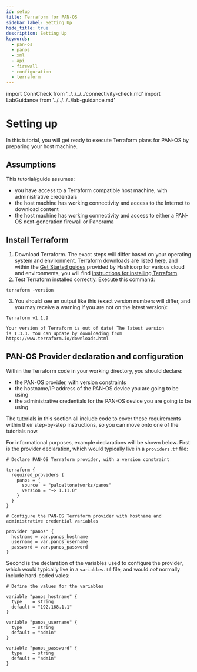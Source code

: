 ```yaml
---
id: setup
title: Terraform for PAN-OS
sidebar_label: Setting Up
hide_title: true
description: Setting Up
keywords:
  - pan-os
  - panos
  - xml
  - api
  - firewall
  - configuration
  - terraform
---
```


import ConnCheck from '../../../../connectivity-check.md'
import LabGuidance from '../../../../lab-guidance.md'

# Setting up

In this tutorial, you will get ready to execute Terraform plans for PAN-OS by preparing your host machine.

## Assumptions

This tutorial/guide assumes:
- you have access to a Terraform compatible host machine, with administrative credentials
- the host machine has working connectivity and access to the Internet to download content
- the host machine has working connectivity and access to either a PAN-OS next-generation firewall or Panorama

<LabGuidance components={props.components} />

## Install Terraform

1. Download Terraform. The exact steps will differ based on your operating system and environment. Terraform downloads are listed [here](https://developer.hashicorp.com/terraform/downloads), and within the [Get Started guides](https://developer.hashicorp.com/terraform/tutorials) provided by Hashicorp for various cloud and environments, you will find [instructions for installing Terraform](https://developer.hashicorp.com/terraform/tutorials/docker-get-started/install-cli#install-terraform).
2. Test Terraform installed correctly. Execute this command:
```
terraform -version
```
3. You should see an output like this (exact version numbers will differ, and you may receive a warning if you are not on the latest version):
```
Terraform v1.1.9

Your version of Terraform is out of date! The latest version
is 1.3.3. You can update by downloading from https://www.terraform.io/downloads.html
```

<ConnCheck components={props.components} />

## PAN-OS Provider declaration and configuration

Within the Terraform code in your working directory, you should declare:
- the PAN-OS provider, with version constraints
- the hostname/IP address of the PAN-OS device you are going to be using
- the administrative credentials for the PAN-OS device you are going to be using

The tutorials in this section all include code to cover these requirements within their step-by-step instructions, so you can move onto one of the tutorials now.

For informational purposes, example declarations will be shown below. First is the provider declaration, which would typically live in a `providers.tf` file:

```hcl
# Declare PAN-OS Terraform provider, with a version constraint

terraform {
  required_providers {
    panos = {
      source  = "paloaltonetworks/panos"
      version = "~> 1.11.0"
    }
  }
}

# Configure the PAN-OS Terraform provider with hostname and administrative credential variables

provider "panos" {
  hostname = var.panos_hostname
  username = var.panos_username
  password = var.panos_password
}
```

Second is the declaration of the variables used to configure the provider, which would typically live in a `variables.tf` file, and would *not* normally include hard-coded vales:

```hcl
# Define the values for the variables

variable "panos_hostname" {
  type    = string
  default = "192.168.1.1"
}

variable "panos_username" {
  type    = string
  default = "admin"
}

variable "panos_password" {
  type    = string
  default = "admin"
}
```